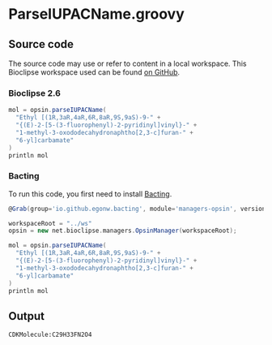 # ParseIUPACName.groovy
## Source code
The source code may use or refer to content in a local workspace. This
Bioclipse workspace used can be found
[on GitHub](https://github.com/bioclipse/bioclipse.scripting/tree/master/ws/).
### Bioclipse 2.6
```groovy
mol = opsin.parseIUPACName(
  "Ethyl [(1R,3aR,4aR,6R,8aR,9S,9aS)-9-" +
  "{(E)-2-[5-(3-fluorophenyl)-2-pyridinyl]vinyl}-" +
  "1-methyl-3-oxododecahydronaphtho[2,3-c]furan-" +
  "6-yl]carbamate"
)
println mol
```
### Bacting
To run this code, you first need to install
[Bacting](https://github.com/egonw/bacting).
<br />
```groovy
@Grab(group='io.github.egonw.bacting', module='managers-opsin', version='0.0.18')

workspaceRoot = "../ws"
opsin = new net.bioclipse.managers.OpsinManager(workspaceRoot);

mol = opsin.parseIUPACName(
  "Ethyl [(1R,3aR,4aR,6R,8aR,9S,9aS)-9-" +
  "{(E)-2-[5-(3-fluorophenyl)-2-pyridinyl]vinyl}-" +
  "1-methyl-3-oxododecahydronaphtho[2,3-c]furan-" +
  "6-yl]carbamate"
)
println mol
```
## Output
```plain
CDKMolecule:C29H33FN2O4
```
